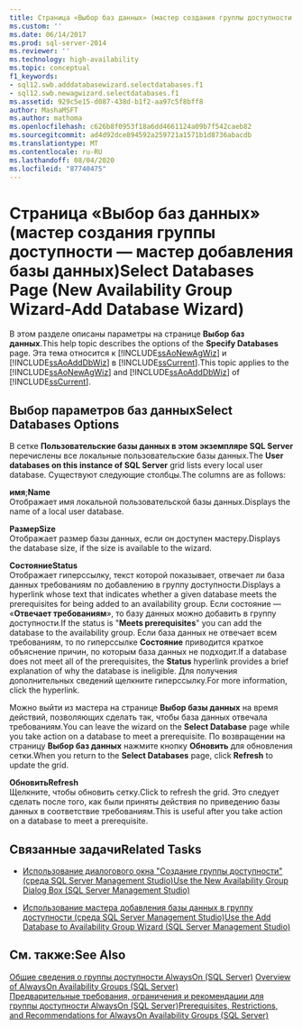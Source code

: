 ```yaml
---
title: Страница «Выбор баз данных» (мастер создания группы доступности — мастер добавления базы данных) | Документация Майкрософт
ms.custom: ''
ms.date: 06/14/2017
ms.prod: sql-server-2014
ms.reviewer: ''
ms.technology: high-availability
ms.topic: conceptual
f1_keywords:
- sql12.swb.adddatabasewizard.selectdatabases.f1
- sql12.swb.newagwizard.selectdatabases.f1
ms.assetid: 929c5e15-d087-438d-b1f2-aa97c5f8bff8
author: MashaMSFT
ms.author: mathoma
ms.openlocfilehash: c626b8f0953f18a6dd4661124a09b7f542caeb82
ms.sourcegitcommit: ad4d92dce894592a259721a1571b1d8736abacdb
ms.translationtype: MT
ms.contentlocale: ru-RU
ms.lasthandoff: 08/04/2020
ms.locfileid: "87740475"
---
```

# <a name="select-databases-page-new-availability-group-wizard-add-database-wizard"></a><span data-ttu-id="f30c5-102">Страница «Выбор баз данных» (мастер создания группы доступности — мастер добавления базы данных)</span><span class="sxs-lookup"><span data-stu-id="f30c5-102">Select Databases Page (New Availability Group Wizard-Add Database Wizard)</span></span>
  <span data-ttu-id="f30c5-103"> В этом разделе описаны параметры на странице **Выбор баз данных**.</span><span class="sxs-lookup"><span data-stu-id="f30c5-103">This help topic describes the options of the **Specify Databases** page.</span></span> <span data-ttu-id="f30c5-104">Эта тема относится к [!INCLUDE[ssAoNewAgWiz](../../../includes/ssaonewagwiz-md.md)] и [!INCLUDE[ssAoAddDbWiz](../../../includes/ssaoadddbwiz-md.md)] в [!INCLUDE[ssCurrent](../../../includes/sscurrent-md.md)].</span><span class="sxs-lookup"><span data-stu-id="f30c5-104">This topic applies to the [!INCLUDE[ssAoNewAgWiz](../../../includes/ssaonewagwiz-md.md)] and [!INCLUDE[ssAoAddDbWiz](../../../includes/ssaoadddbwiz-md.md)] of [!INCLUDE[ssCurrent](../../../includes/sscurrent-md.md)].</span></span>  
  
##  <a name="select-databases-options"></a><a name="PageOptions"></a> <span data-ttu-id="f30c5-105">Выбор параметров баз данных</span><span class="sxs-lookup"><span data-stu-id="f30c5-105">Select Databases Options</span></span>  
 <span data-ttu-id="f30c5-106">В сетке **Пользовательские базы данных в этом экземпляре SQL Server** перечислены все локальные пользовательские базы данных.</span><span class="sxs-lookup"><span data-stu-id="f30c5-106">The **User databases on this instance of SQL Server** grid lists every local user database.</span></span> <span data-ttu-id="f30c5-107">Существуют следующие столбцы.</span><span class="sxs-lookup"><span data-stu-id="f30c5-107">The columns are as follows:</span></span>  
  
 <span data-ttu-id="f30c5-108">**имя**;</span><span class="sxs-lookup"><span data-stu-id="f30c5-108">**Name**</span></span>  
 <span data-ttu-id="f30c5-109">Отображает имя локальной пользовательской базы данных.</span><span class="sxs-lookup"><span data-stu-id="f30c5-109">Displays the name of a local user database.</span></span>  
  
 <span data-ttu-id="f30c5-110">**Размер**</span><span class="sxs-lookup"><span data-stu-id="f30c5-110">**Size**</span></span>  
 <span data-ttu-id="f30c5-111">Отображает размер базы данных, если он доступен мастеру.</span><span class="sxs-lookup"><span data-stu-id="f30c5-111">Displays the database size, if the size is available to the wizard.</span></span>  
  
 <span data-ttu-id="f30c5-112">**Состояние**</span><span class="sxs-lookup"><span data-stu-id="f30c5-112">**Status**</span></span>  
 <span data-ttu-id="f30c5-113">Отображает гиперссылку, текст которой показывает, отвечает ли база данных требованиям по добавлению в группу доступности.</span><span class="sxs-lookup"><span data-stu-id="f30c5-113">Displays a hyperlink whose text that indicates whether a given database meets the prerequisites for being added to an availability group.</span></span> <span data-ttu-id="f30c5-114">Если состояние — «**Отвечает требованиям**», то базу данных можно добавить в группу доступности.</span><span class="sxs-lookup"><span data-stu-id="f30c5-114">If the status is "**Meets prerequisites**" you can add the database to the availability group.</span></span> <span data-ttu-id="f30c5-115">Если база данных не отвечает всем требованиям, то по гиперссылке **Состояние** приводится краткое объяснение причин, по которым база данных не подходит.</span><span class="sxs-lookup"><span data-stu-id="f30c5-115">If a database does not meet all of the prerequisites, the **Status** hyperlink provides a brief explanation of why the database is ineligible.</span></span> <span data-ttu-id="f30c5-116">Для получения дополнительных сведений щелкните гиперссылку.</span><span class="sxs-lookup"><span data-stu-id="f30c5-116">For more information, click the hyperlink.</span></span>  
  
 <span data-ttu-id="f30c5-117">Можно выйти из мастера на странице **Выбор базы данных** на время действий, позволяющих сделать так, чтобы база данных отвечала требованиям.</span><span class="sxs-lookup"><span data-stu-id="f30c5-117">You can leave the wizard on the **Select Database** page while you take action on a database to meet a prerequisite.</span></span> <span data-ttu-id="f30c5-118">По возвращении на страницу **Выбор баз данных** нажмите кнопку **Обновить** для обновления сетки.</span><span class="sxs-lookup"><span data-stu-id="f30c5-118">When you return to the **Select Databases** page, click **Refresh** to update the grid.</span></span>  
  
 <span data-ttu-id="f30c5-119">**Обновить**</span><span class="sxs-lookup"><span data-stu-id="f30c5-119">**Refresh**</span></span>  
 <span data-ttu-id="f30c5-120">Щелкните, чтобы обновить сетку.</span><span class="sxs-lookup"><span data-stu-id="f30c5-120">Click to refresh the grid.</span></span> <span data-ttu-id="f30c5-121">Это следует сделать после того, как были приняты действия по приведению базы данных в соответствие требованиям.</span><span class="sxs-lookup"><span data-stu-id="f30c5-121">This is useful after you take action on a database to meet a prerequisite.</span></span>  
  
##  <a name="related-tasks"></a><a name="RelatedTasks"></a> <span data-ttu-id="f30c5-122">Связанные задачи</span><span class="sxs-lookup"><span data-stu-id="f30c5-122">Related Tasks</span></span>  
  
-   [<span data-ttu-id="f30c5-123">Использование диалогового окна "Создание группы доступности" (среда SQL Server Management Studio)</span><span class="sxs-lookup"><span data-stu-id="f30c5-123">Use the New Availability Group Dialog Box &#40;SQL Server Management Studio&#41;</span></span>](use-the-new-availability-group-dialog-box-sql-server-management-studio.md)  
  
-   [<span data-ttu-id="f30c5-124">Использование мастера добавления базы данных в группу доступности (среда SQL Server Management Studio)</span><span class="sxs-lookup"><span data-stu-id="f30c5-124">Use the Add Database to Availability Group Wizard &#40;SQL Server Management Studio&#41;</span></span>](availability-group-add-database-to-group-wizard.md)  
  
## <a name="see-also"></a><span data-ttu-id="f30c5-125">См. также:</span><span class="sxs-lookup"><span data-stu-id="f30c5-125">See Also</span></span>  
 <span data-ttu-id="f30c5-126">[Общие сведения о группы доступности AlwaysOn &#40;SQL Server&#41;](overview-of-always-on-availability-groups-sql-server.md) </span><span class="sxs-lookup"><span data-stu-id="f30c5-126">[Overview of AlwaysOn Availability Groups &#40;SQL Server&#41;](overview-of-always-on-availability-groups-sql-server.md) </span></span>  
 [<span data-ttu-id="f30c5-127">Предварительные требования, ограничения и рекомендации для группы доступности AlwaysOn &#40;SQL Server&#41;</span><span class="sxs-lookup"><span data-stu-id="f30c5-127">Prerequisites, Restrictions, and Recommendations for AlwaysOn Availability Groups &#40;SQL Server&#41;</span></span>](prereqs-restrictions-recommendations-always-on-availability.md)  
  
  
